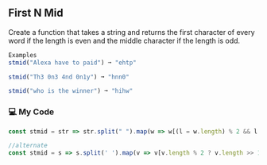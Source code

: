 ## First N Mid

Create a function that takes a string and returns the first character of every word if the length is even and the middle character if the length is odd.
```js
Examples
stmid("Alexa have to paid") ➞ "ehtp"

stmid("Th3 0n3 4nd 0n1y") ➞ "hnn0"

stmid("who is the winner") ➞ "hihw"
```
### :computer: My Code
```js
const stmid = str => str.split(" ").map(w => w[(l = w.length) % 2 && l / 2 | 0]).join("");

//alternate
const stmid = s => s.split(' ').map(v => v[v.length % 2 ? v.length >> 1 : 0]).join('');
```
